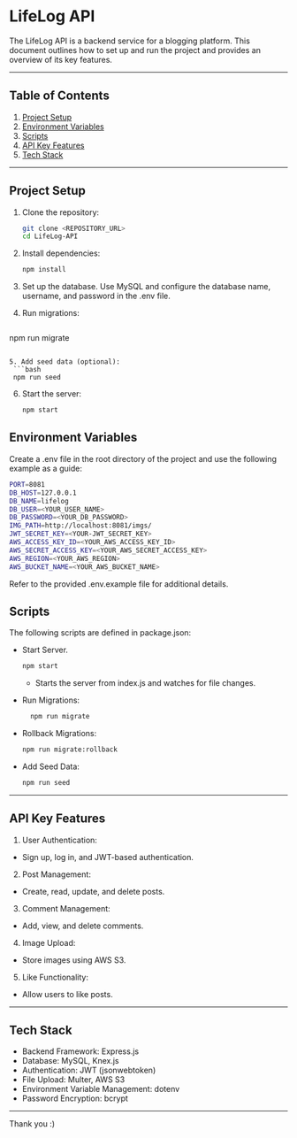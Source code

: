 # LifeLog API

The LifeLog API is a backend service for a blogging platform. This document outlines how to set up and run the project and provides an overview of its key features.

---

## Table of Contents
1. [Project Setup](#project-setup)
2. [Environment Variables](#environment-variables)
3. [Scripts](#scripts)
4. [API Key Features](#api-key-features)
5. [Tech Stack](#tech-stack)

---

## Project Setup

1. Clone the repository:
   ```bash
   git clone <REPOSITORY_URL>
   cd LifeLog-API
   ```
   
2. Install dependencies:
   ```bash
   npm install
   ```

3. Set up the database. Use MySQL and configure the database name, username, and password in the .env file.

4. Run migrations:
   ```bash
  npm run migrate
  ```

5. Add seed data (optional):
   ```bash
   npm run seed
   ```

6. Start the server:
   ```bash
   npm start
   ```

## Environment Variables
Create a .env file in the root directory of the project and use the following example as a guide:
   ```bash
   PORT=8081
   DB_HOST=127.0.0.1
   DB_NAME=lifelog
   DB_USER=<YOUR_USER_NAME>
   DB_PASSWORD=<YOUR_DB_PASSWORD>
   IMG_PATH=http://localhost:8081/imgs/
   JWT_SECRET_KEY=<YOUR-JWT_SECRET_KEY>
   AWS_ACCESS_KEY_ID=<YOUR_AWS_ACCESS_KEY_ID>
   AWS_SECRET_ACCESS_KEY=<YOUR_AWS_SECRET_ACCESS_KEY>
   AWS_REGION=<YOUR_AWS_REGION>
   AWS_BUCKET_NAME=<YOUR_AWS_BUCKET_NAME>
   ```
Refer to the provided .env.example file for additional details.

## Scripts
The following scripts are defined in package.json:
- Start Server.
    ```bash
    npm start
    ```
    - Starts the server from index.js and watches for file changes.

- Run Migrations:
    ```bash
      npm run migrate
    ```

- Rollback Migrations:
    ```bash
   npm run migrate:rollback
    ```
   
- Add Seed Data:
    ```bash
    npm run seed 
    ```

---

## API Key Features
1. User Authentication:
- Sign up, log in, and JWT-based authentication.

2. Post Management:
- Create, read, update, and delete posts.

3. Comment Management:
- Add, view, and delete comments.

4. Image Upload:
- Store images using AWS S3.

5. Like Functionality:
- Allow users to like posts.

---

## Tech Stack

- Backend Framework: Express.js
- Database: MySQL, Knex.js
- Authentication: JWT (jsonwebtoken)
- File Upload: Multer, AWS S3
- Environment Variable Management: dotenv
- Password Encryption: bcrypt

---

Thank you :)
